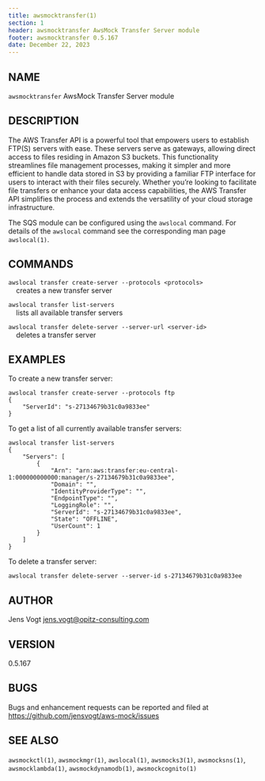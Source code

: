 ```yaml
---
title: awsmocktransfer(1)
section: 1
header: awsmocktransfer AwsMock Transfer Server module
footer: awsmocktransfer 0.5.167
date: December 22, 2023
---
```


## NAME
```awsmocktransfer``` AwsMock Transfer Server module

## DESCRIPTION
The AWS Transfer API is a powerful tool that empowers users to establish FTP(S) servers with ease. These servers serve 
as gateways, allowing direct access to files residing in Amazon S3 buckets. This functionality streamlines file 
management processes, making it simpler and more efficient to handle data stored in S3 by providing a familiar FTP 
interface for users to interact with their files securely. Whether you’re looking to facilitate file transfers or 
enhance your data access capabilities, the AWS Transfer API simplifies the process and extends the versatility of 
your cloud storage infrastructure.

The SQS module can be configured using the ```awslocal``` command. For details of the ```awslocal``` command see the 
corresponding man page ```awslocal(1)```.

## COMMANDS

```awslocal transfer create-server --protocols <protocols>```  
&nbsp;&nbsp;&nbsp;&nbsp;creates a new transfer server

```awslocal transfer list-servers```  
&nbsp;&nbsp;&nbsp;&nbsp;lists all available transfer servers

```awslocal transfer delete-server --server-url <server-id>```  
&nbsp;&nbsp;&nbsp;&nbsp;deletes a transfer server

## EXAMPLES

To create a new transfer server:
```
awslocal transfer create-server --protocols ftp
{
    "ServerId": "s-27134679b31c0a9833ee"
}
```

To get a list of all currently available transfer servers:
```
awslocal transfer list-servers
{
    "Servers": [
        {
            "Arn": "arn:aws:transfer:eu-central-1:000000000000:manager/s-27134679b31c0a9833ee",
            "Domain": "",
            "IdentityProviderType": "",
            "EndpointType": "",
            "LoggingRole": "",
            "ServerId": "s-27134679b31c0a9833ee",
            "State": "OFFLINE",
            "UserCount": 1
        }
    ]
}

```

To delete a transfer server:
```
awslocal transfer delete-server --server-id s-27134679b31c0a9833ee
```

## AUTHOR

Jens Vogt <jens.vogt@opitz-consulting.com>

## VERSION
0.5.167

## BUGS

Bugs and enhancement requests can be reported and filed at https://github.com/jensvogt/aws-mock/issues

## SEE ALSO

```awsmockctl(1)```, ```awsmockmgr(1)```, ```awslocal(1)```, ```awsmocks3(1)```, ```awsmocksns(1)```, ```awsmocklambda(1)```,
```awsmockdynamodb(1)```, ```awsmockcognito(1)```